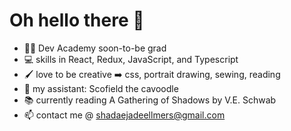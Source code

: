 # Oh hello there 👋

- 👩‍🎓 Dev Academy soon-to-be grad
- 💻 skills in React, Redux, JavaScript, and Typescript
- 🖌️ love to be creative ➡️ css, portrait drawing, sewing, reading
- 🐶 my assistant: Scofield the cavoodle
- 📚 currently reading A Gathering of Shadows by V.E. Schwab
- 📫 contact me @ shadaejadeellmers@gmail.com 

